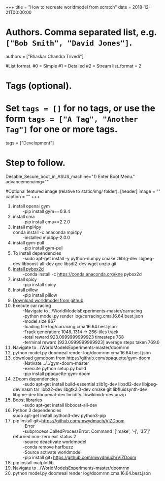 +++
title = "How to recreate worldmodel from scratch" 
date = 2018-12-21T00:00:00

# Authors. Comma separated list, e.g. `["Bob Smith", "David Jones"]`.
authors = ["Bhaskar Chandra Trivedi"]

#List format.
#0 = Simple
#1 = Detailed
#2 = Stream
list_format = 2

# Tags (optional).
#   Set `tags = []` for no tags, or use the form `tags = ["A Tag", "Another Tag"]` for one or more tags.
tags = ["Development"]

# Step to follow.
Desable_Secure_boot_in_ASUS_machine="1) Enter Boot Menu."
advancemenuimg=""


#Optional featured image (relative to static/img/ folder).
[header] 
image = "" 
caption = "" 
+++

1. install openai gym<br/>
&nbsp;  &nbsp;  &nbsp;  &nbsp; -pip install gym==0.9.4<br/>
2. install cma<br/>
&nbsp;  &nbsp;  &nbsp;  &nbsp; -pip install cma==2.2.0<br/>
3. install mpi4py<br/>
conda install -c anaconda mpi4py<br/>
&nbsp;  &nbsp;  &nbsp;  &nbsp; -installed mpi4py-2.0.0<br/>
4. install gym-pull<br/>
&nbsp;  &nbsp;  &nbsp;  &nbsp; -pip install gym-pull<br/>
5. To install dependencies<br/>
&nbsp;  &nbsp;  &nbsp;  &nbsp; -sudo apt-get install -y python-numpy cmake zlib1g-dev libjpeg-dev libboost-all-dev gcc libsdl2-dev wget unzip git<br/>
6. [install pybox2d](https://github.com/pybox2d/pybox2d/blob/master/INSTALL.md)<br/>
&nbsp;  &nbsp;  &nbsp;  &nbsp; -conda install -c https://conda.anaconda.org/kne pybox2d<br/>
7. install spicy<br/>
&nbsp;  &nbsp;  &nbsp;  &nbsp; -pip install spicy<br/>
8. Install pillow<br/>
&nbsp;  &nbsp;  &nbsp;  &nbsp; -pip install pillow<br/>
9. [Download worldmodel from github](https://github.com/hardmaru/WorldModelsExperiments)<br/>
10. Execute car racing<br/>
&nbsp;  &nbsp;  &nbsp;  &nbsp; -Navigate to ../WorldModelsExperiments-master/carracing<br/>
&nbsp;  &nbsp;  &nbsp;  &nbsp; -python model.py render log/carracing.cma.16.64.best.json<br/>
&nbsp;  &nbsp;  &nbsp;  &nbsp; -model size 867<br/>
&nbsp;  &nbsp;  &nbsp;  &nbsp; -loading file log/carracing.cma.16.64.best.json<br/>
&nbsp;  &nbsp;  &nbsp;  &nbsp; -Track generation: 1048..1314 -> 266-tiles track<br/>
&nbsp;  &nbsp;  &nbsp;  &nbsp; -total reward 923.0999999999923 timesteps 768<br/>
&nbsp;  &nbsp;  &nbsp;  &nbsp; -terminal reward [923.0999999999923] average steps taken 769.0<br/>
11. Navigate to ../WorldModelsExperiments-master/doomrnn<br/>
12. python model.py doomreal render log/doomrnn.cma.16.64.best.json<br/>
13. download gymdoom from https://github.com/ppaquette/gym-doom<br/>
&nbsp;  &nbsp;  &nbsp;  &nbsp; -Nativate ../../gym-doom-master<br/>
&nbsp;  &nbsp;  &nbsp;  &nbsp; -execute python setup.py build<br/>
&nbsp;  &nbsp;  &nbsp;  &nbsp; -pip install ppaquette-gym-doom<br/>
14. ZDoom dependencies<br/>
&nbsp;  &nbsp;  &nbsp;  &nbsp; -sudo apt-get install build-essential zlib1g-dev libsdl2-dev libjpeg-dev nasm tar libbz2-dev libgtk2.0-dev cmake git libfluidsynth-dev libgme-dev libopenal-dev timidity libwildmidi-dev unzip<br/>
15. Boost libraries<br/>
&nbsp;  &nbsp;  &nbsp;  &nbsp; -sudo apt-get install libboost-all-dev<br/>
16. Python 3 dependencies<br/>
sudo apt-get install python3-dev python3-pip<br/>
17. pip install git+https://github.com/mwydmuch/ViZDoom<br/>
&nbsp;  &nbsp;  &nbsp;  &nbsp; -Error<br/> 
&nbsp;  &nbsp;  &nbsp;  &nbsp; -subprocess.CalledProcessError: Command '['make', '-j', '35']' returned non-zero exit status 2<br/>
&nbsp;  &nbsp;  &nbsp;  &nbsp; -source deactivate worldmodel<br/>
&nbsp;  &nbsp;  &nbsp;  &nbsp; -conda remove harfbuzz<br/>
&nbsp;  &nbsp;  &nbsp;  &nbsp; -Source activate worldmodel<br/>
&nbsp;  &nbsp;  &nbsp;  &nbsp; -pip install git+https://github.com/mwydmuch/ViZDoom<br/>
18. pip install matplotlib<br/>
19. Navigate to ../WorldModelsExperiments-master/doomrnn<br/>
20. python model.py doomreal render log/doomrnn.cma.16.64.best.json<br/>



